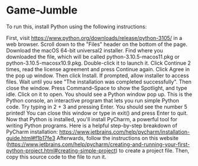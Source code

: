# Game-Jumble
To run this, install Python using the following instructions:

First, visit https://www.python.org/downloads/release/python-3105/ in a web browser.
Scroll down to the "Files" header on the bottom of the page. Download the macOS 64-bit universal2 installer.
Find where you downloaded the file, which will be called python-3.10.5-macos11.pkg or python-3.10.5-macosx10.9.pkg. Double-click it to launch it.
Click Continue 2 times, read the license agreement and press Continue again.
Click Agree in the pop up window. Then click Install. If prompted, allow installer to access files.
Wait until you see "The installation was completed successfully". Then close the window.
Press Command–Space to show the Spotlight, and type idle. Click on it to open. You should see a Python window pop up. This is the Python console, an interactive program that lets you run simple Python code. Try typing in 2 + 3 and pressing Enter. You should see the number 5 printed! You can close this window or type in exit() and press Enter to quit. Now that Python is installed, you'll install PyCharm, a powerful tool for writing Python programs. Here is a helpful step-by-step breakdown of PyCharm installation: https://www.jetbrains.com/help/pycharm/installation-guide.html#f1b17fe3 Afterwards, follow the instructions on this website (https://www.jetbrains.com/help/pycharm/creating-and-running-your-first-python-project.html#creating-simple-project) to create a project file. Then, copy this source code to the file to run it.
